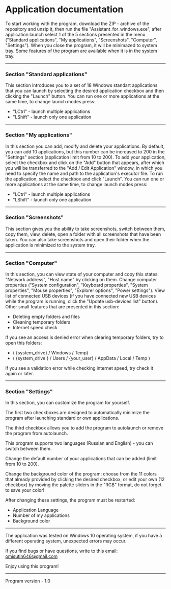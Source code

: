 # Application documentation
To start working with the program, download the ZIP - archive of the repository and unzip it, then run the file
"Assistant_for_windows.exe", after application launch select 1 of the 5 sections presented in the menu
("Standard applications", "My applications", "Screenshots", "Computer", "Settings"). When you close the program,
it will be minimazed to system tray. Some features of the program are available when it is in the system tray.
___
### Section "Standard applications"
This section introduces you to a set of 18 Windows standart applications that you can launch by selecting the desired
application checkbox and then clicking the "Launch" button. You can run one or more applications at the same time,
to change launch modes press:

* "LCtrl" - launch multiple applications
* "LShift" - launch only one application
___
### Section "My applications"
In this section you can add, modify and delete your applications. By default, you can add 10 applications, but this number
can be increased to 200 in the "Settings" section (application limit from 10 to 200). To add your application, select the
checkbox and click on the "Add" button that appears, after which you will be transferred to the "Add / Edit Application"
window, in which you need to specify the name and path to the application's executor file. To run the application,
select the checkbox and click "Launch". You can run one or more applications at the same time,
to change launch modes press:

* "LCtrl" - launch multiple applications
* "LShift" - launch only one application
___
### Section "Screenshots"
This section gives you the ability to take screenshots, switch between them, copy them, view, delete, open a folder with
all screenshots that have been taken. You can also take screenshots and open their folder when the application is
minimized to the system tray.
___
### Section "Computer"
In this section, you can view state of your computer and copy this states: "Network address", "Host name" by
clicking on them. Change computer properties ("System configuration", "Keyboard properties", "System properties", "Mouse properties",
"Explorer options", "Power settings"). View list of connected USB devices (if you have connected new USB devices while the program is running,
click the "Update usb-devices list" button). Other small features that are presented in this section:

* Deleting empty folders and files
* Cleaning temporary folders
* Internet speed check

If you see an access is denied error when clearing temporary folders, try to open this folders:
* ( {system_drive} / Windows / Temp)
* ( {system_drive } / Users / {your_user} / AppData / Local / Temp )

If you see a validation error while checking internet speed, try check it again or later.
___
### Section "Settings"
In this section, you can customize the program for yourself.

The first two checkboxes are designed to automatically minimize the program after launching standard or own applications.

The third checkbox allows you to add the program to autolaunch or remove the program from autolaunch.

This program supports two languages (Russian and English) - you can switch between them.

Change the default number of your applications that can be added (limit from 10 to 200).

Change the background color of the program: choose from the 11 colors that already provided by clicking the desired checkbox,
or edit your own (12 checkbox) by moving the palette sliders in the "RGB" format, do not forget to save your color!

After changing these settings, the program must be restarted:

* Application Language
* Number of my applications
* Background color
___
The application was tested on Windows 10 operating system, if you have a different operating system, unexpected errors may occur.

If you find bugs or have questions, write to this email: omisutin646@gmail.com

Enjoy using this program!
___
Program version - 1.0
